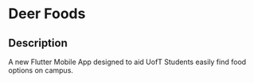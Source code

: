 # Deer Foods
## Description
A new Flutter Mobile App designed to aid UofT Students easily find food options on campus.

<!--## Features
### Campus Selection
### Filters
Filtering options by "open", 
### Sorting
### Search
### Favorites 
-->


